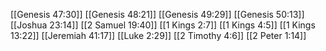 [[Genesis 47:30]]
[[Genesis 48:21]]
[[Genesis 49:29]]
[[Genesis 50:13]]
[[Joshua 23:14]]
[[2 Samuel 19:40]]
[[1 Kings 2:7]]
[[1 Kings 4:5]]
[[1 Kings 13:22]]
[[Jeremiah 41:17]]
[[Luke 2:29]]
[[2 Timothy 4:6]]
[[2 Peter 1:14]]
